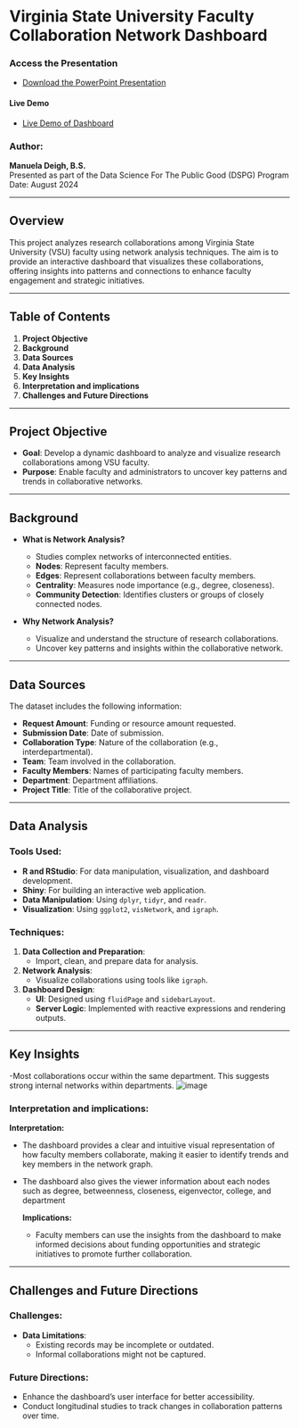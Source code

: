 # Virginia State University Faculty Collaboration Network Dashboard

### Access the Presentation
- [Download the PowerPoint Presentation](Faculty_VSU_dashbored_powerpoint.pdf)

#### Live Demo
- [Live Demo of Dashboard](https://manuela123.shinyapps.io/vsu_network_dashbored/)

### Author:
**Manuela Deigh, B.S.**  
Presented as part of the Data Science For The Public Good (DSPG) Program  
Date: August 2024  

---

## Overview
This project analyzes research collaborations among Virginia State University (VSU) faculty using network analysis techniques. The aim is to provide an interactive dashboard that visualizes these collaborations, offering insights into patterns and connections to enhance faculty engagement and strategic initiatives.

---

## Table of Contents
1. **Project Objective**
2. **Background**
3. **Data Sources**
4. **Data Analysis**
5. **Key Insights**
6. **Interpretation and implications**
7. **Challenges and Future Directions**

---

## Project Objective
- **Goal**: Develop a dynamic dashboard to analyze and visualize research collaborations among VSU faculty.
- **Purpose**: Enable faculty and administrators to uncover key patterns and trends in collaborative networks.

---

## Background
- **What is Network Analysis?**
  - Studies complex networks of interconnected entities.
  - **Nodes**: Represent faculty members.
  - **Edges**: Represent collaborations between faculty members.
  - **Centrality**: Measures node importance (e.g., degree, closeness).
  - **Community Detection**: Identifies clusters or groups of closely connected nodes.

- **Why Network Analysis?**
  - Visualize and understand the structure of research collaborations.
  - Uncover key patterns and insights within the collaborative network.

---

## Data Sources
The dataset includes the following information:
- **Request Amount**: Funding or resource amount requested.
- **Submission Date**: Date of submission.
- **Collaboration Type**: Nature of the collaboration (e.g., interdepartmental).
- **Team**: Team involved in the collaboration.
- **Faculty Members**: Names of participating faculty members.
- **Department**: Department affiliations.
- **Project Title**: Title of the collaborative project.

---

## Data Analysis
### Tools Used:
- **R and RStudio**: For data manipulation, visualization, and dashboard development.
- **Shiny**: For building an interactive web application.
- **Data Manipulation**: Using `dplyr`, `tidyr`, and `readr`.
- **Visualization**: Using `ggplot2`, `visNetwork`, and `igraph`.

### Techniques:
1. **Data Collection and Preparation**:
   - Import, clean, and prepare data for analysis.
2. **Network Analysis**:
   - Visualize collaborations using tools like `igraph`.
3. **Dashboard Design**:
   - **UI**: Designed using `fluidPage` and `sidebarLayout`.
   - **Server Logic**: Implemented with reactive expressions and rendering outputs.

---

## Key Insights
 -Most collaborations occur within the same department. This suggests strong internal networks within departments.
![image](https://github.com/user-attachments/assets/54820698-484d-46f9-8515-0e8e18707a05)

 

### Interpretation and implications:
**Interpretation:**
- The dashboard provides a clear and intuitive visual representation of how faculty members collaborate, making it easier to identify trends and key members in the network graph.
- The dashboard also gives the viewer information about each nodes such as degree, betweenness, closeness, eigenvector, college, and department

  **Implications:**
  - Faculty members can use the insights from the dashboard to make informed decisions about funding opportunities and strategic initiatives to promote further collaboration.

---

## Challenges and Future Directions
### Challenges:
- **Data Limitations**:
  - Existing records may be incomplete or outdated.
  - Informal collaborations might not be captured.

### Future Directions:
- Enhance the dashboard’s user interface for better accessibility.
- Conduct longitudinal studies to track changes in collaboration patterns over time.


